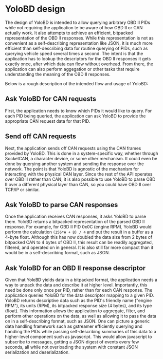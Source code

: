 # YoloBD design
The design of YoloBD is intended to allow querying arbitrary OBD II PIDs while
not requiring the application te be aware of how OBD II or CAN actually work. It
also attempts to achieve an efficient, bitpacked representation of the OBD II
responses. While this representation is not as convenient as a self-describing
representation like JSON, it is much more efficient than self-describing data
for routine querying of PIDs, such as querying vehicle speed several times a
second. The intent is that the application has to lookup the descriptors for the
OBD II responses it gets exactly once, after which data can flow without
overhead. From there, the application can also perform aggegation or other tasks
that require understanding the meaning of the OBD II responses.

Below is a rough description of the intended flow and usage of YoloBD:

## Ask YoloBD for CAN requests
First, the application needs to know which PIDs it would like to query. For each
PID being queried, the application can ask YoloBD to provide the appropriate CAN
request data for that PID.

## Send off CAN requests
Next, the application sends off CAN requests using the CAN frames provided by
YoloBD. This is done in a system-specific way, whether through SocketCAN, a
character device, or some other mechanism. It could even be done by querying
another system and sending the response over the network. The point is that
YoloBD is agnostic of the mechanism for interacting with the physical CAN layer.
Since the rest of the API operates over OBD II rather than CAN, it is also
possible to use YoloBD to parse OBD II over a different physical layer than CAN,
so you could have OBD II over TCP/IP or similar.

## Ask YoloBD to parse CAN responses
Once the application receives CAN responses, it asks YoloBD to parse them.
YoloBD returns a bitpacked representation of the parsed OBD II response. For
example, for OBD II PID 0x0C (engine RPM), YoloBD would perform the calculation
`(256*A + B) / 4` and put the result in a buffer as a 4-byte float. Although
this has now doubled the data size from 2 bytes of bitpacked CAN to 4 bytes of
OBD II, this result can be readily aggregated, filtered, and operated on in
general. It is also still far more compact than it would be in a self-describing
format, such as JSON.

## Ask YoloBD for an OBD II response descriptor
Given that YoloBD yields data in a bitpacked format, the application needs a way
to unpack the data and describe it at higher level. Importantly, this need be
done only once per PID, rather than for each CAN response. The application
queries YoloBD for the data descriptor mapping to a given PID. YoloBD returns
descriptive data such as the PID's friendly name ("engine RPM"), its units
(RPM), its bitpacked response size (4 bytes), and its type (float). This
information allows the application to aggregate, filter, and perform other
operations on the data, as well as allowing it to pass the data on in a
self-describing format, such as JSON. One can picture a generic data handling
framework such as gstreamer efficiently querying and handling the PIDs while
passing self-describing summaries of this data to a higher-level component such
as javascript. This would allow javascript to subscribe to messages, getting a
JSON digest of events every few seconds, all while not overloading the system
with constant JSON serialization and deserialization.
